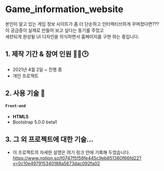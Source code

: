 # Game_information_website

본인이 알고 있는 게임 정보 사이트가 좀 더 단순하고 인터렉티브하게 꾸며졌다면???     
 이 궁금증이 실제로 만들어 보고 싶다는 동기를 주었고         
 세련되게 완성될 UI 디자인을 의식하면서 홈페이지를 구현 하는 중입니다.      

## 1. 제작 기간 & 참여 인원 👨‍🔧🕑

- 2021년 4월 2일 ~ 진행 중
- 개인 프로젝트



## 2. 사용 기술 📱

#### `Front-end`

- **HTML5**
- Bootstrap 5.0.0 beta1

## 3. 그 외 프로젝트에 대한 기술...
- 이 프로젝트의 자세한 설명은 여기 링크 안에 기록해 두었습니다.     
  https://www.notion.so/f0747f5f56fe445c9eb851360f66fd22?v=0c10e497915340188a5673dac092fa02

